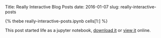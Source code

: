 Title: Really Interactive Blog Posts
date: 2016-01-07
slug: really-interactive-posts

{% thebe really-interactive-posts.ipynb cells[1:] %}

This post started life as a jupyter notebook,
[download it](/downloads/notebooks/really-interactive-posts.ipynb)
or
[view it](http://nbviewer.ipython.org/url/betatim.github.io//downloads/notebooks/really-interactive-posts.ipynb) online.

